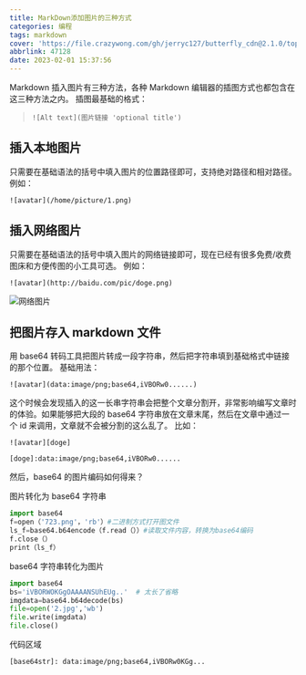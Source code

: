 ```yaml
---
title: MarkDown添加图片的三种方式
categories: 编程
tags: markdown
cover: 'https://file.crazywong.com/gh/jerryc127/butterfly_cdn@2.1.0/top_img/index.jpg'
abbrlink: 47128
date: 2023-02-01 15:37:56
---
```


Markdown 插入图片有三种方法，各种 Markdown 编辑器的插图方式也都包含在这三种方法之内。
插图最基础的格式：

> `![Alt text](图片链接 'optional title')`

## 插入本地图片

只需要在基础语法的括号中填入图片的位置路径即可，支持绝对路径和相对路径。
例如：

```
![avatar](/home/picture/1.png)

```

## 插入网络图片

只需要在基础语法的括号中填入图片的网络链接即可，现在已经有很多免费/收费图床和方便传图的小工具可选。
例如：

```
![avatar](http://baidu.com/pic/doge.png)

```

![网络图片](https://file.crazywong.com/gh/jerryc127/CDN/img/butterfly-docs-01-cover.png)

## 把图片存入 markdown 文件

用 base64 转码工具把图片转成一段字符串，然后把字符串填到基础格式中链接的那个位置。
基础用法：

```
![avatar](data:image/png;base64,iVBORw0......)
```

这个时候会发现插入的这一长串字符串会把整个文章分割开，非常影响编写文章时的体验。如果能够把大段的 base64 字符串放在文章末尾，然后在文章中通过一个 id 来调用，文章就不会被分割的这么乱了。
比如：

```
![avatar][doge]

[doge]:data:image/png;base64,iVBORw0......
```

然后，base64 的图片编码如何得来？

图片转化为 base64 字符串

```python
import base64
f=open（'723.png'，'rb'）#二进制方式打开图文件
ls_f=base64.b64encode（f.read（））#读取文件内容，转换为base64编码
f.close（）
print（ls_f）
```

base64 字符串转化为图片

```python
import base64
bs='iVBORWOKGgOAAAANSUhEUg..'  # 太长了省略
imgdata=base64.b64decode(bs)
file=open('2.jpg','wb')
file.write(imgdata)
file.close()
```

代码区域

```
[base64str]: data:image/png;base64,iVBORw0KGg...
```
